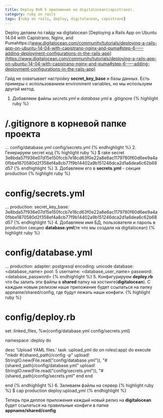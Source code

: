 ```yaml
---
title: Deploy RoR 5 приложения на digitalocean(capistrano).
category: ruby on rails
tags: [ruby on rails, deploy, digitalocean, capistrano]
---
```

Deploy делаем по гайду на digitalocean [Deploying a Rails App on Ubuntu 14.04 with Capistrano, Nginx, and Pumahttps://www.digitalocean.com/community/tutorials/deploying-a-rails-app-on-ubuntu-14-04-with-capistrano-nginx-and-puma#step-6-—-adding-deployment-configurations-in-the-rails-app](https://www.digitalocean.com/community/tutorials/deploying-a-rails-app-on-ubuntu-14-04-with-capistrano-nginx-and-puma#step-6-—-adding-deployment-configurations-in-the-rails-app)

Гайд не охватывает настройку **secret_key_base** и базы данных. Есть примеры с использованием
environment variables, но мы используем другой метод.

1. Добавляем файлы *secrets.yml* и *database.yml* в .gitignore
{% highlight ruby %}
# /.gitignore в корневой папке проекта
...
config/database.yml
config/secrets.yml
{% endhighlight %}
2. Генерируем secret код
{% highlight ruby %}
$ rake secret
3e8bda57f936e07d15e150fccb7e18cd63f0e22a8e6ac1179780f60d6ee9a4a0fbbe1870580d2f358ef4a8cb77f9b14402a9b151246dca2d1a6dea6c62b68d57
{% endhighlight %}
3. Добавляем его в **secrets.yml** - секция production
{% highlight ruby %}
# config/secrets.yml
...
production:
  secret_key_base: 3e8bda57f936e07d15e150fccb7e18cd63f0e22a8e6ac1179780f60d6ee9a4a0fbbe1870580d2f358ef4a8cb77f9b14402a9b151246dca2d1a6dea6c62b68d57
{% endhighlight %}
4. Добавляем имя БД, пользователя и пароль в production секцию **database.yml**(те что мы создали на digitalocean)
{% highlight ruby %}
# config/database.yml
...
production:
  adapter: postgresql
  encoding: unicode
  database: <database_name>
  pool: 5
  username: <database_user_name>
  password: <database_password>
{% endhighlight %}
5. Конфигурируем **deploy.rb** что бы залить эти файлы в **shared** папку на хостинге(**digitalocean**).
С каждым новым релизом наше приложение будет ссылаться на папку appname/shared/config, где будут
лежать наши конфиги.
{% highlight ruby %}
# config/deploy.rb
set :linked_files, %w{config/database.yml config/secrets.yml}

namespace :deploy do

  desc 'Upload YAML files.'
  task :upload_yml do
    on roles(:app) do
      execute "mkdir #{shared_path}/config -p"
      upload! StringIO.new(File.read("config/database.yml")), "#{shared_path}/config/database.yml"
      upload! StringIO.new(File.read("config/secrets.yml")), "#{shared_path}/config/secrets.yml"
    end
  end

end
{% endhighlight %}
6. Заливаем файлы на сервер
{% highlight ruby %}
$ cap production deploy:upload_yml
{% endhighlight %}

Теперь при деплое приложения каждый новый релиз на **digitalocean** будет ссылаться
на правильные конфиги в папке **appname/shared/config**